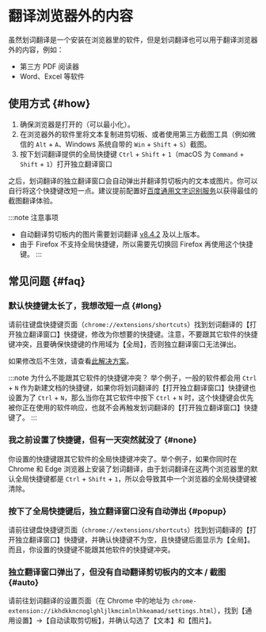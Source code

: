 # 翻译浏览器外的内容

虽然划词翻译是一个安装在浏览器里的软件，但是划词翻译也可以用于翻译浏览器外的内容，例如：

- 第三方 PDF 阅读器
- Word、Excel 等软件

## 使用方式 {#how}

1. 确保浏览器是打开的（可以最小化）。
2. 在浏览器外的软件里将文本复制进剪切板、或者使用第三方截图工具（例如微信的 `Alt` + `A`、Windows 系统自带的 `Win` + `Shift` + `S`）截图。
3. 按下划词翻译提供的全局快捷键 `Ctrl` + `Shift` + `1`（macOS 为 `Command` + `Shift` + `1`）打开独立翻译窗口

之后，划词翻译的独立翻译窗口会自动弹出并翻译剪切板内的文本或图片。你可以自行将这个快捷键改短一点。建议提前配置好[百度通用文字识别服务](../services/baidu-ocr.mdx)以获得最佳的截图翻译体验。

:::note 注意事项
- 自动翻译剪切板内的图片需要划词翻译 [v8.4.2](../log.md#v8-4-2) 及以上版本。
- 由于 Firefox 不支持全局快捷键，所以需要先切换回 Firefox 再使用这个快捷键。
:::

## 常见问题 {#faq}

### 默认快捷键太长了，我想改短一点 {#long}

请前往键盘快捷键页面（`chrome://extensions/shortcuts`）找到划词翻译的【打开独立翻译窗口】快捷键，修改为你想要的快捷键。注意，不要跟其它软件的快捷键冲突，且要确保快捷键的作用域为【全局】，否则独立翻译窗口无法弹出。

如果修改后不生效，请查看[此解决方案](../faq.mdx#edit-shortcut-key)。

:::note 为什么不能跟其它软件的快捷键冲突？
举个例子，一般的软件都会用 `Ctrl` + `N` 作为新建文档的快捷键，如果你将划词翻译的【打开独立翻译窗口】快捷键也设置为了 `Ctrl` + `N`，那么当你在其它软件中按下 `Ctrl` + `N` 时，这个快捷键会优先被你正在使用的软件响应，也就不会再触发划词翻译的【打开独立翻译窗口】快捷键了。
:::

### 我之前设置了快捷键，但有一天突然就没了 {#none}

你设置的快捷键跟其它软件的全局快捷键冲突了。举个例子，如果你同时在 Chrome 和 Edge 浏览器上安装了划词翻译，由于划词翻译在这两个浏览器里的默认全局快捷键都是 `Ctrl` + `Shift` + `1`，所以会导致其中一个浏览器的全局快捷键被清除。

### 按下了全局快捷键后，独立翻译窗口没有自动弹出 {#popup}

请前往键盘快捷键页面（`chrome://extensions/shortcuts`）找到划词翻译的【打开独立翻译窗口】快捷键，并确认快捷键不为空，且快捷键后面显示为【全局】。而且，你设置的快捷键不能跟其他软件的快捷键冲突。

### 独立翻译窗口弹出了，但没有自动翻译剪切板内的文本 / 截图 {#auto}

请前往划词翻译的设置页面（在 Chrome 中的地址为 `chrome-extension://ikhdkkncnoglghljlkmcimlnlhkeamad/settings.html`），找到【通用设置】->【自动读取剪切板】，并确认勾选了【文本】和【图片】。